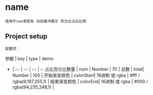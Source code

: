 # name
```
适用于vue渐变色 动态缓冲展示 百分比占比比例
```

## Project setup
```
配置项：
```
参数 | key | type | demo 
- | :-: | :-: | :-: | -:
占比百分比数量 | num | Number | 70 | 
总数 | total| Number | 100 | 
开始渐变颜色 | colorStart| 16进制 或 rgba | #fff / rgba(9,187,255,1) | 
结束渐变颜色 | colorEnd| 16进制 或 rgba | #000 / rgba(94,235,248,1) | 

